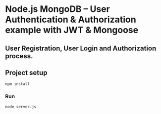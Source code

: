# Node.js MongoDB – User Authentication & Authorization example with JWT & Mongoose

## User Registration, User Login and Authorization process.

## Project setup
```
npm install
```

### Run
```
node server.js
```
